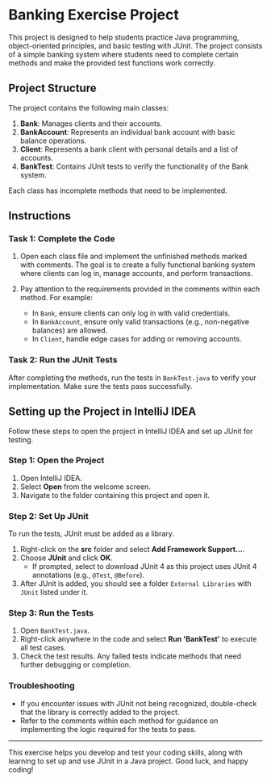
# Banking Exercise Project

This project is designed to help students practice Java programming, object-oriented principles, and basic testing with JUnit. The project consists of a simple banking system where students need to complete certain methods and make the provided test functions work correctly.

## Project Structure

The project contains the following main classes:

1. **Bank**: Manages clients and their accounts.
2. **BankAccount**: Represents an individual bank account with basic balance operations.
3. **Client**: Represents a bank client with personal details and a list of accounts.
4. **BankTest**: Contains JUnit tests to verify the functionality of the Bank system.

Each class has incomplete methods that need to be implemented.

## Instructions

### Task 1: Complete the Code

1. Open each class file and implement the unfinished methods marked with comments. The goal is to create a fully functional banking system where clients can log in, manage accounts, and perform transactions.

2. Pay attention to the requirements provided in the comments within each method. For example:
   - In `Bank`, ensure clients can only log in with valid credentials.
   - In `BankAccount`, ensure only valid transactions (e.g., non-negative balances) are allowed.
   - In `Client`, handle edge cases for adding or removing accounts.

### Task 2: Run the JUnit Tests

After completing the methods, run the tests in `BankTest.java` to verify your implementation. Make sure the tests pass successfully.

## Setting up the Project in IntelliJ IDEA

Follow these steps to open the project in IntelliJ IDEA and set up JUnit for testing.

### Step 1: Open the Project

1. Open IntelliJ IDEA.
2. Select **Open** from the welcome screen.
3. Navigate to the folder containing this project and open it.

### Step 2: Set Up JUnit

To run the tests, JUnit must be added as a library.

1. Right-click on the **src** folder and select **Add Framework Support...**.
2. Choose **JUnit** and click **OK**.
   - If prompted, select to download JUnit 4 as this project uses JUnit 4 annotations (e.g., `@Test`, `@Before`).
3. After JUnit is added, you should see a folder `External Libraries` with `JUnit` listed under it.

### Step 3: Run the Tests

1. Open `BankTest.java`.
2. Right-click anywhere in the code and select **Run 'BankTest'** to execute all test cases.
3. Check the test results. Any failed tests indicate methods that need further debugging or completion.

### Troubleshooting

- If you encounter issues with JUnit not being recognized, double-check that the library is correctly added to the project.
- Refer to the comments within each method for guidance on implementing the logic required for the tests to pass.

---

This exercise helps you develop and test your coding skills, along with learning to set up and use JUnit in a Java project. Good luck, and happy coding!
